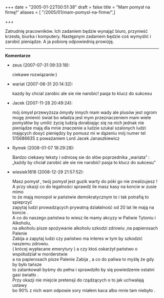 +++
date = "2005-01-22T00:51:38"
draft = false
title = "Mam pomysł na firmę!"
aliases = [ "/2005/01/mam-pomysl-na-firme/",]

+++

Zatrudnię pracowników. Ich zadaniem będzie wynająć biuro, przynieść krzesła,
biurka i komputery. Następnym zadaniem będzie coś wymyślić i zarobić
pieniądze. A ja pobiorę odpowiednią prowizję.

----
**Komentarze**

* zeus (2007-07-31 09:33:18): <p>ciekawe rozwiązanie:)</p>
* wariat (2007-08-31 20:14:32): <p>kazdy by chcial zarobic ale sie nie narobic!
  pasja to klucz do sukcesu</p>
* Jacek (2007-11-28 20:49:24): <p>mój ómysł przewyższa ómysły innych mam wady
  ale plusów jest ogrom mogę zmienić świat bo władza jest mym przeznaczeniem mam
  wiele pomysłów by umilić życię ludzią dorabiając się na nich jednak nie
  pieniądze mają dla mnie znaczenie a ludzie szukal szalonych ludzi mających
  dosyć pieniędzy by pomusz mi w dązeniu mój numer tel 515686635 z poważaniem
  Lord Jacek Janaszkiewicz</p>
* Rymek (2008-01-07 18:29:28): <p>Bardzo ciekawy teksty i odniosę sie do słów
  poprzednika &#8222;wariata&#8221; : &#8222;każdy by chciał zarobić ale sie nie
  narobić! pasja to klucz do sukcesu&#8221; </p>
* wiesiek1818 (2008-12-29 21:57:52): <p>Masz pomysł , twój  pomysł jest guzik
  warty do póki go nie zrealizujesz !<br /> A przy okazji co do legalności
  sprawdź ile masz kasy na koncie w zusie mimo<br /> to że mają monopol w
  państwie demokratycznym to i tak potrafią to spieprzyć <br /> zapytaj ludzi
  prowadzących prywatną działalność od 20 lat  ile mają na koncie .<br /> A co
  do naszego państwa to wiesz ile mamy akcyzy w Paliwie Tytoniu i Alkoholu,<br
  /> na alkoholu pisze spożywanie alkoholu szkodzi zdrowiu ,na papierosach
  Palenie <br /> Zabija a zapytaj ludzi czy państwo ma interes w tym by szkodzić
  naszemu zdrowiu.<br /> ( krócej wypłacane emerytury ) a czy ktoś oskarżył
  państwo o współudział w morderstwie <br /> a na papierosach pisze Palenie
  Zabija , a co do paliwa to myślę że gdy by było tańsze <br /> to zatankowali
  byśmy do pełna i sprawdziło by się powiedzenie ostatni gasi światło .<br />
  Przy okazji nie miejcie pretensji do rządzących o to jak uchwalają ustawy <br
  /> bo 90% z nich wam odpowie sory miałem kaca albo mnie tam niebyło .</p>
